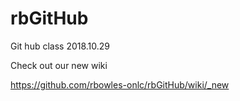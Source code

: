# rbGitHub
Git hub class 2018.10.29

Check out our new wiki

https://github.com/rbowles-onlc/rbGitHub/wiki/_new
